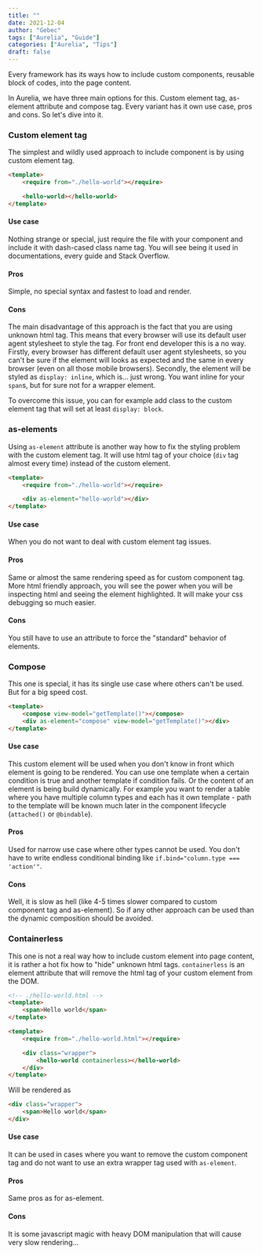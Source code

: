 ```yaml
---
title: ""
date: 2021-12-04
author: "Gebec"
tags: ["Aurelia", "Guide"]
categories: ["Aurelia", "Tips"]
draft: false
---
```


Every framework has its ways how to include custom components, reusable block of codes, into the page content.

In Aurelia, we have three main options for this. Custom element tag, as-element attribute and compose tag. Every variant has it own use case, pros and cons. So let's dive into it.

### Custom element tag
The simplest and wildly used approach to include component is by using custom element tag.

```html
<template>
    <require from="./hello-world"></require>

    <hello-world></hello-world>
</template>
```

#### Use case
Nothing strange or special, just require the file with your component and include it with dash-cased class name tag. You will see being it used in documentations, every guide and Stack Overflow.

#### Pros
Simple, no special syntax and fastest to load and render.

#### Cons
The main disadvantage of this approach is the fact that you are using unknown html tag. This means that every browser will use its default user agent stylesheet to style the tag. For front end developer this is a no way. Firstly, every browser has different default user agent stylesheets, so you can't be sure if the element will looks as expected and the same in every browser (even on all those mobile browsers). Secondly, the element will be styled as `display: inline`, which is... just wrong. You want inline for your `span`s, but for sure not for a wrapper element.

To overcome this issue, you can for example add class to the custom element tag that will set at least `display: block`.

### as-elements
Using `as-element` attribute is another way how to fix the styling problem with the custom element tag. It will use html tag of your choice (`div` tag almost every time) instead of the custom element.

```html
<template>
    <require from="./hello-world"></require>

    <div as-element="hello-world"></div>
</template>
```

#### Use case
When you do not want to deal with custom element tag issues.

#### Pros
Same or almost the same rendering speed as for custom component tag. More html friendly approach, you will see the power when you will be inspecting html and seeing the element highlighted. It will make your css debugging so much easier.

#### Cons
You still have to use an attribute to force the "standard" behavior of elements.

### Compose
This one is special, it has its single use case where others can't be used. But for a big speed cost.

```html
<template>
    <compose view-model="getTemplate()"></compose>
    <div as-element="compose" view-model="getTemplate()"></div>
</template>
```

#### Use case
This custom element will be used when you don't know in front which element is going to be rendered. You can use one template when a certain condition is true and another template if condition fails. Or the content of an element is being build dynamically. For example you want to render a table where you have multiple column types and each has it own template - path to the template will be known much later in the component lifecycle (`attached()` or `@bindable`).

#### Pros
Used for narrow use case where other types cannot be used. You don't have to write endless conditional binding like `if.bind="column.type === 'action'"`.

#### Cons
Well, it is slow as hell (like 4-5 times slower compared to custom component tag and as-element). So if any other approach can be used than the dynamic composition should be avoided.

### Containerless
This one is not a real way how to include custom element into page content, it is rather a hot fix how to "hide" unknown html tags. `containerless` is an element attribute that will remove the html tag of your custom element from the DOM.

```html
<!-- ./hello-world.html -->
<template>
    <span>Hello world</span>
</template>
```

```html
<template>
    <require from="./hello-world.html"></require>

    <div class="wrapper">
        <hello-world containerless></hello-world>
    </div>
</template>
```

Will be rendered as
```html
<div class="wrapper">
    <span>Hello world</span>
</div>
```

#### Use case
It can be used in cases where you want to remove the custom component tag and do not want to use an extra wrapper tag used with `as-element`.

#### Pros
Same pros as for as-element.

#### Cons
It is some javascript magic with heavy DOM manipulation that will cause very slow rendering...
